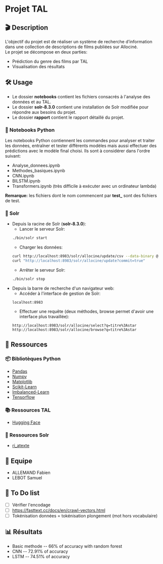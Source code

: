 # Projet TAL

## 🎬 Description
L'objectif du projet est de réaliser un système de recherche d’information dans une collection de descriptions de films publiées sur Allociné.  
Le projet se décompose en deux parties:  
- Prédiction du genre des films par TAL
- Visualisation des résultats

## 🛠 Usage
- Le dossier **notebooks** contient les fichiers consacrés à l'analyse des données et au TAL.
- Le dossier **solr-8.3.0** contient une installation de Solr modifiée pour répondre aux besoins du projet.
- Le dossier **rapport** contient le rapport détaillé du projet.

### 🐍 Notebooks Python
Les notebooks Python contiennent les commandes pour analyser et traiter les données, entraîner et tester différents modèles mais aussi effectuer des prédictions avec le modèle final choisi. Ils sont à considérer dans l'ordre suivant:
- Analyse_donnees.ipynb
- Methodes_basiques.ipynb
- CNN.ipynb
- BILSTM.ipynb
- Transformers.ipynb (très difficile à exécuter avec un ordinateur lambda)

**Remarque:** les fichiers dont le nom commencent par **test_** sont des fichiers de test.

### 🔎 Solr
- Depuis la racine de Solr (**solr-8.3.0**):
    - Lancer le serveur Solr:
    ```bash
    ./bin/solr start
    ```
    - Charger les données:
    ```bash
    curl http://localhost:8983/solr/allocine/update/csv --data-binary @../data/test_results.csv -H 'Content-type:text/plain; charset=utf-8'
    curl "http://localhost:8983/solr/allocine/update?commit=true"
    ```
    - Arrêter le serveur Solr:
    ```bash
    ./bin/solr stop
    ```
- Depuis la barre de recherche d'un navigateur web:
    - Accéder à l'interface de gestion de Solr:
    ```url
    localhost:8983
    ```
    - Effectuer une requête (deux méthodes, browse permet d'avoir une interface plus travaillée):
    ```url
    http://localhost:8983/solr/allocine/select?q=titre%3Astar
    http://localhost:8983/solr/allocine/browse?q=titre%3Astar
    ```

## 📎 Ressources

### 📦 Bibliotèques Python
- [Pandas](https://pandas.pydata.org/)
- [Numpy](https://numpy.org/)
- [Matplotlib](https://matplotlib.org/)
- [Scikit-Learn](https://scikit-learn.org/stable/)
- [Imbalanced-Learn](https://imbalanced-learn.org/stable/)
- [Tensorflow](https://www.tensorflow.org/?hl=fr)

### 📚 Ressources TAL
- [Hugging Face](https://huggingface.co/models)

### 🔎 Ressources Solr
- [ri_atexte](https://git.unistra.fr/ruizfabo/ri_atexte)

## 👥 Equipe
- ALLEMAND Fabien
- LEBOT Samuel

## 📝 To Do list
- [ ] Vérifier l'encodage
- [ ] https://fasttext.cc/docs/en/crawl-vectors.html
- [ ] Tokénisation données = tokénisation plongement (mot hors vocabulaire)

## 📊 Résultats
- Basic methode -- 66% of accuracy with random forest
- CNN -- 72.91% of accuracy
- LSTM -- 74.51% of accuracy
